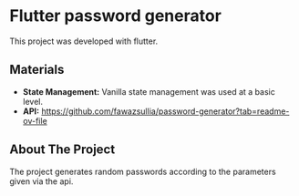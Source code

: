 # Flutter password generator

This project was developed with flutter.

## Materials

- **State Management:** Vanilla state management was used at a basic level.
- **API:** https://github.com/fawazsullia/password-generator?tab=readme-ov-file

## About The Project

The project generates random passwords according to the parameters given via the api.

